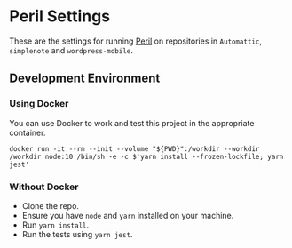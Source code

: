 # Peril Settings

These are the settings for running [Peril](https://github.com/danger/peril) on repositories in `Automattic`, `simplenote` and `wordpress-mobile`.

## Development Environment

### Using Docker

You can use Docker to work and test this project in the appropriate container.

```
docker run -it --rm --init --volume "${PWD}":/workdir --workdir /workdir node:10 /bin/sh -e -c $'yarn install --frozen-lockfile; yarn jest'
```

### Without Docker

 - Clone the repo.
 - Ensure you have `node` and `yarn` installed on your machine.
 - Run `yarn install`.
 - Run the tests using `yarn jest`.
